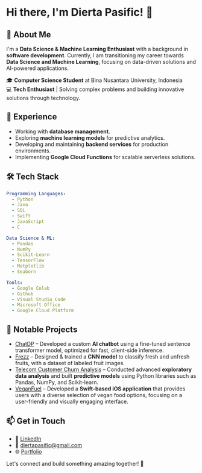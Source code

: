 # Hi there, I'm Dierta Pasific! 👋

## 🚀 About Me
I'm a **Data Science & Machine Learning Enthusiast** with a background in **software development**. Currently, I am transitioning my career towards **Data Science and Machine Learning**, focusing on data-driven solutions and AI-powered applications.

🎓 **Computer Science Student** at Bina Nusantara University, Indonesia  
💻 **Tech Enthusiast** | Solving complex problems and building innovative solutions through technology.

## 💼 Experience
- Working with **database management**.
- Exploring **machine learning models** for predictive analytics.
- Developing and maintaining **backend services** for production environments.
- Implementing **Google Cloud Functions** for scalable serverless solutions.

## 🛠 Tech Stack
```yaml
Programming Languages:
  - Python
  - Java
  - SQL
  - Swift
  - JavaScript
  - C

Data Science & ML:
  - Pandas
  - NumPy
  - Scikit-Learn
  - TensorFlow
  - Matplotlib
  - Seaborn

Tools:
  - Google Colab
  - Github
  - Visual Studio Code
  - Microsoft Office
  - Google Cloud Platform
```

## 📌 Notable Projects
- [ChatDP](https://github.com/diertapasific/diertapasific.github.io) – Developed a custom **AI chatbot** using a fine-tuned sentence transformer model, optimized for fast, client-side inference.
- [Frezz](https://github.com/shafamira/frezz) – Designed & trained a **CNN model** to classify fresh and unfresh fruits, with a dataset of labeled fruit images.
- [Telecom Customer Churn Analysis](https://github.com/diertapasific/telecom-churn) – Conducted advanced **exploratory data analysis** and built **predictive models** using Python libraries such as Pandas, NumPy, and Scikit-learn. 
- [VeganFuel](https://github.com/diertapasific/VeganFuel) – Developed a **Swift-based iOS application** that provides users with a diverse selection of vegan food options, focusing on a user-friendly and visually engaging interface.

## 📫 Get in Touch
- 💼 [LinkedIn](http://linkedin.com/in/dierta-pasific)
- 📧 diertapasific@gmail.com
- 🌐 [Portfolio](https://diertapasific.github.io/)

  
Let's connect and build something amazing together! 🚀
